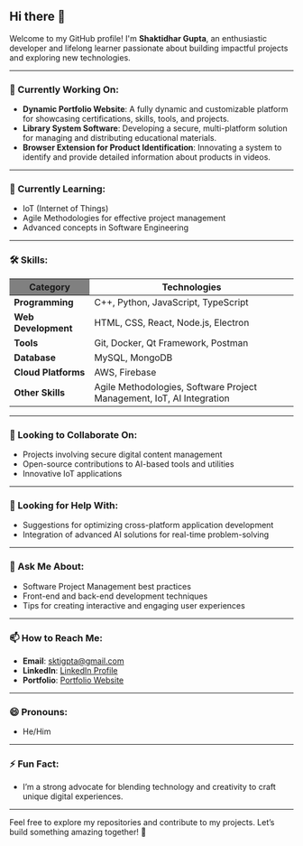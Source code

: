 ## Hi there 👋

Welcome to my GitHub profile! I'm **Shaktidhar Gupta**, an enthusiastic developer and lifelong learner passionate about building impactful projects and exploring new technologies.

---

### 🔭 Currently Working On:
- **Dynamic Portfolio Website**: A fully dynamic and customizable platform for showcasing certifications, skills, tools, and projects.
- **Library System Software**: Developing a secure, multi-platform solution for managing and distributing educational materials.
- **Browser Extension for Product Identification**: Innovating a system to identify and provide detailed information about products in videos.

---

### 🌱 Currently Learning:
- IoT (Internet of Things)
- Agile Methodologies for effective project management
- Advanced concepts in Software Engineering

---

### 🛠️ Skills:

<div align="center">

<table>
  <thead>
    <tr>
      <th style="background-color: gray;">Category</th>
      <th style="backgroundcolor: gray;">Technologies</th>
    </tr>
  </thead>
  <tbody>
    <tr>
      <td><b>Programming</b></td>
      <td>C++, Python, JavaScript, TypeScript</td>
    </tr>
    <tr>
      <td><b>Web Development</b></td>
      <td>HTML, CSS, React, Node.js, Electron</td>
    </tr>
    <tr>
      <td><b>Tools</b></td>
      <td>Git, Docker, Qt Framework, Postman</td>
    </tr>
    <tr>
      <td><b>Database</b></td>
      <td>MySQL, MongoDB</td>
    </tr>
    <tr>
      <td><b>Cloud Platforms</b></td>
      <td>AWS, Firebase</td>
    </tr>
    <tr>
      <td><b>Other Skills</b></td>
      <td>Agile Methodologies, Software Project Management, IoT, AI Integration</td>
    </tr>
  </tbody>
</table>

</div>

---

### 👯 Looking to Collaborate On:
- Projects involving secure digital content management
- Open-source contributions to AI-based tools and utilities
- Innovative IoT applications

---

### 🤔 Looking for Help With:
- Suggestions for optimizing cross-platform application development
- Integration of advanced AI solutions for real-time problem-solving

---

### 💬 Ask Me About:
- Software Project Management best practices
- Front-end and back-end development techniques
- Tips for creating interactive and engaging user experiences

---

### 📫 How to Reach Me:
- **Email**: sktigpta@gmail.com
- **LinkedIn**: [LinkedIn Profile](https://linkedin.com/in/sktigpta)
- **Portfolio**: [Portfolio Website](https://portfolio.shaktidhar.pigoo.in/)

---

### 😄 Pronouns:
- He/Him

---

### ⚡ Fun Fact:
- I’m a strong advocate for blending technology and creativity to craft unique digital experiences.

---

Feel free to explore my repositories and contribute to my projects. Let’s build something amazing together! 🚀
